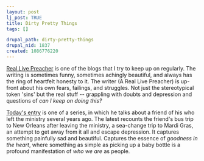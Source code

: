 ```yaml
--- 
layout: post
lj_post: TRUE
title: Dirty Pretty Things
tags: []

drupal_path: dirty-pretty-things
drupal_nid: 1837
created: 1086776220
---
```

<a href="http://blogs.salon.com/0001772/2004/06/07.html" target="_blank">Real Live Preacher</a> is one of the blogs that I try to keep up on regularly. The writing is sometimes funny, sometimes achingly beautiful, and always has the ring of heartfelt honesty to it. The writer (A Real Live Preacher) is up-front about his own fears, failings, and struggles. Not just the stereotypical token 'sins' but the real stuff -- grappling with doubts and depression and questions of <i>can I keep on doing this?</i>

<a href="http://blogs.salon.com/0001772/2004/06/07.html" target="_blank">Today's entry</a> is one of a series, in which he talks about a friend of his who left the ministry several years ago. The latest recounts the friend's bus trip to New Orleans after leaving the ministry, a sea-change trip to Mardi Gras, an attempt to get away from it all and escape depression. It captures something painfully sad and beautiful. Captures the essence of <i>goodness in the heart</i>, where something as simple as picking up a baby bottle is a profound manifestation of <i>who we are</i> as people.
